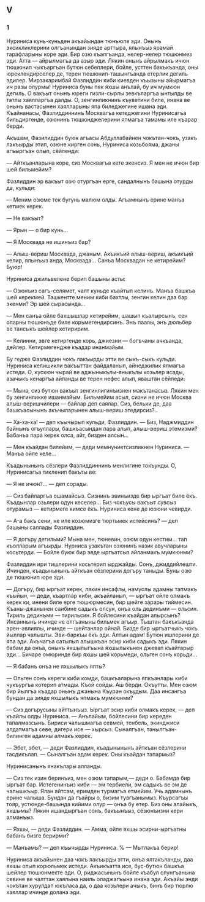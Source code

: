 ## V

### 1

Нуриниса кунь-куньден акъайындан тюнъюле эди.
Онынъ эксикликлерини олгъанындан зияде арттыра, ялынъыз ярамай тарафларыны коре эди.
Бир озю къалгъанда, нелер-нелер тюшюнмез эди.
Атта — айрылмагъа да азыр эди.
Лякин онынъ айрылмакъ ичюн тюшюнип чыкъаргъан бутюн себеплери, бойле, усттен бакъкъанда, оны юреклендирселер де, терен тюшюнип-ташынгъанда етерлик дегиль эдилер.
Мирзакаримбай Фазлиддин киби киевден къызыны айырмагъа ич разы олурмы!
Нуриниса буны пек яхшы анълай, бу ич мумкюн дегиль.
О вакъыт онынъ юреги гизли-сырлы зевкъларгъа ынтылды ве татлы хаялларгъа далды.
О, зенгинликнинъ къуветини биле, инана ве онынъ вастасынен хаялларыны япа биледжегине ишана эди.
Къайнанасы, Фазлиддиннинъ Москвагъа кетеджегини Нуринисагъа бильдиргенде, озюнинъ тюшюнджелерини япмагъа тамамы иле къарар берди.

Акъшам, Фазилиддин буюк агъасы Абдуллабайнен чокътан-чокъ, узакъ лакъырды этип, озюне кирген сонь, Нуриниса козьбояма, джаны агъыргъан олып, сёйленди:

— Айткъанларына коре, сиз Москвагъа кете экенсиз.
Я мен не ичюн бир шей бильмейим?

Фазлиддин эр вакъыт озю отургъан ерге, сандалнынъ башына отурды да, кульди:

— Меним озюме тек бугунь малюм олды.
Агъамнынъ ерине манъа кетмек керек.

— Не вакъыт?

— Ярын — о бир кунь...

— Я Москвада не ишинъиз бар?

— Алыш-вериш Москвада, джаным.
Акъикъий алыш-вериш, акъикъий келир, ялынъыз анда, Москвада...
Санъа Москвадан не кетирейим?
Буюр!

Нуриниса джильвелене берип башыны асты:

— Озюнъиз сагъ-селямет, чалт куньде къайтып келинъ.
Манъа башкъа шей керекмей.
Ташкентте меним киби бахтлы, зенгин келин даа бар экенми?
Эр шей сырасында...

— Мен санъа ойле бахшышлар кетирейим, шашып къалырсынъ, сен оларны тюшюнъде биле корьмегендирсинъ.
Энъ паалы, энъ дюльбер ве тансыкъ шейлер кетиририм.

— Келинни, эвге кетиргенде корь, джиезни — богъчаны ачкъанда, дейлер.
Кетирмегендже къадар инанмайым.

Бу гедже Фазлиддин чокъ лакъырды этти ве сыкъ-сыкъ кульди.
Нуриниса келишикли вакъыттан файдаланып, айнеджилик япмагъа истеди.
О, кускюн чырай ве аджыныкълы-яныкълы козьлер ясады, азачыкъ кенаргъа айланды ве терен нефес алып, яваштан сёйледи:

— Мына, сиз бутюн вакъыт зенгинлигинъизнен макътанасыз.
Лякин мен бу зенгинликке ишанмайым.
Бильмейим асыл, сизни не ичюн Москва алыш-веришчилери — байлар деп саялар.
Сиз, бельки де, даа башкъасынынъ акъчыларынен алыш-вериш этедирсиз?..

— Ха-ха-ха! — деп къычырып кульди, Фазлиддин.
— Биз, Наджмиддин байнынъ огъуллары, башкъасындан пара алып, алыш-вериш этемизми?
Бабанъа пара керек олса, айт, бизден алсын...

— Мен къайдан билейим, — деди мемнуниетсизликнен Нуриниса.
— Манъа ойле келе...

Къадынынынъ сёзлери Фазлиддиннинъ менлигине токъунды.
О, Нуринисагъа тикленип бакъты ве:

— Я не ичюн?... — деп сорады.

— Сиз байларгъа ошамайсыз.
Сизнинъ эвинъизде бир ыргъат биле ёкъ.
Къадынлар озьлери одун кеселер...
Биз чокъусы вакъыт сувсыз отурамыз — кетирмеге кимсе ёкъ.
Нуриниса кене де юзюни чевирди.

— A-а бакъ сени, не иле козюмизге тюртьмек истейсинъ? — деп башыны саллады Фазлиддин.

— Я догъру дегильми?
Мына мен, тюневин, озюм одун кестим... тап къолларым агъырды.
Нурниса узакътан озюнинъ назик авучларыны косьтерди.
— Бойле буюк бир эвде ыргъатсыз айланмакъ мумкюнми?

Фазлиддин ири тишлерини косьтерип ырджайды.
Сонъ, джиддийлешти.
Ичинден, къадынынынъ айткъан сёзлерини догъру таныды.
Буны озю де тюшюнип юре эди.

— Догъру, бир ыргъат керек, лякин инсафлы, намуслы адамны тапмакъ къыйын, — деди, къартлар киби, акъайланып, — ыргъат ойле олмакъ керек ки, инени биле ерге тюшюрмесин, бир шейге зарары тиймесин.
Къаны-джанынен саибине садыкъ олсун, онъа оль дединъми — ольсин.
Тириль дединъми — тирильсин.
Я бойлесини къайдан алырсынъ?
Инсаннынъ ичинде не олгъаныны бильмек агъыр.
Тыштан бакъкъанда эрен-эвлиялы, ичинде — шейтанлар ойнай.
Бизде бир ыргъатчыкъ чокъ йыллар чалышты.
Эви-баркъы ёкъ эди.
Алтын адам!
Бутюн ишлерини де япа эди.
Акъчагъа сатылып алышкъан эсир киби садыкъ эди.
Лякин бабам да онъа, онынъ яхшылыгъына яхшылыкънен джевап къайтарыр эди...
Бичаре омюринде бир яхшы шей корьмеди, ольген сонъ корьди...

— Я бабанъ онъа не яхшылыкъ япты?

— Ольген сонъ кереги киби комди, башкъаларына япкъанлары киби чукъургъа котерип атмады.
Къой сойды.
Аш берди.
Окъутты.
Мен озюм бир йылгъа къадар онынъ джанына Къуран окъудым.
Даа инсангъа бундан да зияде яхшылыкъ япмакъ мумкюнми?

— Сиз догърусыны айттынъыз.
Ыргъат эсир киби олмакъ керек, — деп къайлы олды Нуриниса.
— Анълайым, бойлесини бир кереден тапалмазсынъ.
Бириси чалышмагъа севмей, тенбель, экинджиси алдатмагъа севе, дигери исе — хырсыз.
Сыналгъан, танылгъан-билинген адамны алмакъ керек.

— Эбет, эбет, — деди Фазлиддин, къадынынынъ айткъан сёзлерини тасдикълап.
— Сыналгъан адам керек.
Оны къайдан тапармыз? 

Нуринисанынъ янакълары алланды.

— Сиз тек изин беринъиз, мен озюм тапарым,— деди о.
Бабамда бир ыргъат бар.
Истегенинъиз киби — эм тербиели, эм садыкъ ве эм де чалышкъыр.
Ялан айтсам, еримден турмагъа етмейим.
Учь адамнынъ ерине чалыша.
Бундан да гъайры о, бизим тувгъанымыз.
Къурсагъы тояр, устюнде-башында кийими олур — онъа бу етер.
Биз оны алайыкъ, яхшымы?
Лякин ишандыргъан сонъ, бакъынъыз, сёзюнъизни кери алманъыз.

— Яхшы, — деди Фазлиддин.
— Амма, ойле яхшы эсирни-ыргъатны бабанъ бизге берирми? 

— Манъамы? — деп къычырды Нуриниса.
% — Мытлакъа берир!

Нуриниса акъайынен даа чокъ лакъырды этти, онъа ялтакъланды, даа яхшы олып корюльмек истеди.
Акъикъатта исе, бус-бутюн башкъа шейлер тюшюнмекте эди.
О, риджасынынъ бойле къабул олунгъанына севине ве чалттан хаялына наиль оладжагъына инана эди.
Акъайы энди чокътан хурулдап юкъласа да, о даа козьлери ачыкъ, бинъ бир тюрлю хаяллар ичинде долана эди.
